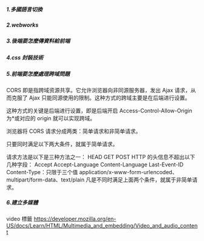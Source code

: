 ##### 1.多國語言切換

##### 2.webworks

##### 3.後端要怎麼傳資料給前端

##### 4.css 封裝技術

##### 5.前端要怎麼處理跨域問題

CORS 即是指跨域资源共享。它允许浏览器向非同源服务器，发出 Ajax 请求，从而克服了 Ajax 只能同源使用的限制。这种方式的跨域主要是在后端进行设置。

这种方式的关键是后端进行设置，即是后端开启 Access-Control-Allow-Origin 为\*或对应的 origin 就可以实现跨域。

浏览器将 CORS 请求分成两类：简单请求和非简单请求。

只要同时满足以下两大条件，就属于简单请求。

请求方法是以下是三种方法之一：
HEAD
GET
POST
HTTP 的头信息不超出以下几种字段：
Accept
Accept-Language
Content-Language
Last-Event-ID
Content-Type：只限于三个值 application/x-www-form-urlencoded、multipart/form-data、text/plain
凡是不同时满足上面两个条件，就属于非简单请求。

##### 6.建立多媒體

video 標籤
https://developer.mozilla.org/en-US/docs/Learn/HTML/Multimedia_and_embedding/Video_and_audio_content
